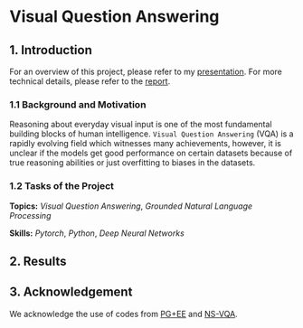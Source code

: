 # Visual Question Answering

## 1. Introduction

For an overview of this project, please refer to my [presentation](FinalPresentation.pdf). For more technical details, please refer to the [report](CMPT_983_Final_Report.pdf).

### 1.1 Background and Motivation

Reasoning about everyday visual input is one of the most fundamental building blocks of human intelligence. `Visual Question Answering` (VQA) is a rapidly evolving field which witnesses many achievements, however, it is unclear if the models get good performance on certain datasets because of true reasoning abilities or just overfitting to biases in the datasets.

### 1.2 Tasks of the Project



**Topics:** _Visual Question Answering_, _Grounded Natural Language Processing_

**Skills:** _Pytorch_, _Python_, _Deep Neural Networks_

## 2. Results

## 3. Acknowledgement

We acknowledge the use of codes from [PG+EE](https://github.com/facebookresearch/clevr-iep) and [NS-VQA](https://github.com/kexinyi/ns-vqa).
